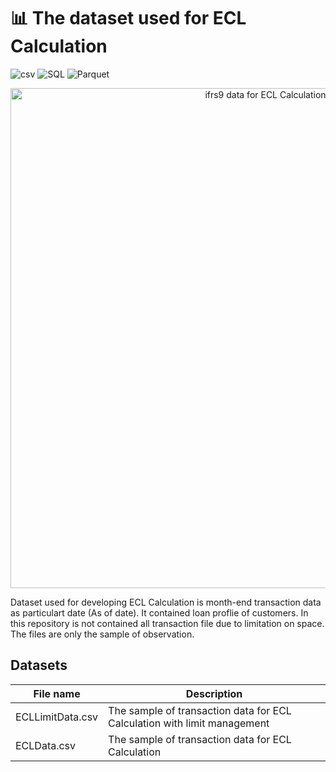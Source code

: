 # 📊 The dataset used for ECL Calculation

![csv](https://img.shields.io/badge/Tools-csv-brightgreen)
![SQL](https://img.shields.io/badge/Tools-SQL-brightgreen)
![Parquet](https://img.shields.io/badge/Tools-parquet-brightgreen)

<p align="center">
  <img src="https://github.com/naenumtou/ifrs9/assets/66057952/13162b0c-d253-4fe4-8d44-f275a0733334" alt="ifrs9 data for ECL Calculation" width = "800"/>
</p>

Dataset used for developing ECL Calculation is month-end transaction data as particulart date (As of date). It contained loan proflie of customers. In this repository is not contained all transaction file due to limitation on space. The files are only the sample of observation.

## Datasets
| File name | Description |
| --- | --- |
| ECLLimitData.csv | The sample of transaction data for ECL Calculation with limit management |
| ECLData.csv | The sample of transaction data for ECL Calculation |
